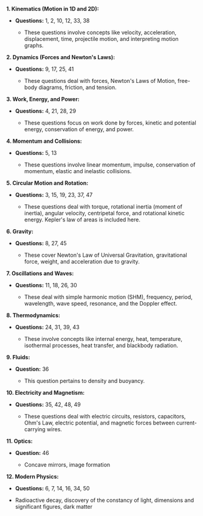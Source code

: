 **1. Kinematics (Motion in 1D and 2D):**

- **Questions:** 1, 2, 10, 12, 33, 38
    
    - These questions involve concepts like velocity, acceleration, displacement, time, projectile motion, and interpreting motion graphs.
        

**2. Dynamics (Forces and Newton's Laws):**

- **Questions:** 9, 17, 25, 41
    
    - These questions deal with forces, Newton's Laws of Motion, free-body diagrams, friction, and tension.
        

**3. Work, Energy, and Power:**

- **Questions:** 4, 21, 28, 29
    
    - These questions focus on work done by forces, kinetic and potential energy, conservation of energy, and power.
        

**4. Momentum and Collisions:**

- **Questions:** 5, 13
    
    - These questions involve linear momentum, impulse, conservation of momentum, elastic and inelastic collisions.
        

**5. Circular Motion and Rotation:**

- **Questions:** 3, 15, 19, 23, 37, 47
    
    - These questions deal with torque, rotational inertia (moment of inertia), angular velocity, centripetal force, and rotational kinetic energy. Kepler's law of areas is included here.
        

**6. Gravity:**

- **Questions:** 8, 27, 45
    
    - These cover Newton's Law of Universal Gravitation, gravitational force, weight, and acceleration due to gravity.
        

**7. Oscillations and Waves:**

- **Questions:** 11, 18, 26, 30
    
    - These deal with simple harmonic motion (SHM), frequency, period, wavelength, wave speed, resonance, and the Doppler effect.
        

**8. Thermodynamics:**

- **Questions:** 24, 31, 39, 43
    
    - These involve concepts like internal energy, heat, temperature, isothermal processes, heat transfer, and blackbody radiation.
        

**9. Fluids:**

- **Question:** 36
    
    - This question pertains to density and buoyancy.
        

**10. Electricity and Magnetism:**

- **Questions:** 35, 42, 48, 49
    
    - These questions deal with electric circuits, resistors, capacitors, Ohm's Law, electric potential, and magnetic forces between current-carrying wires.
        

**11. Optics:**

- **Question:** 46
    
    - Concave mirrors, image formation
        

**12. Modern Physics:**

- **Questions:** 6, 7, 14, 16, 34, 50
    
- Radioactive decay, discovery of the constancy of light, dimensions and significant figures, dark matter